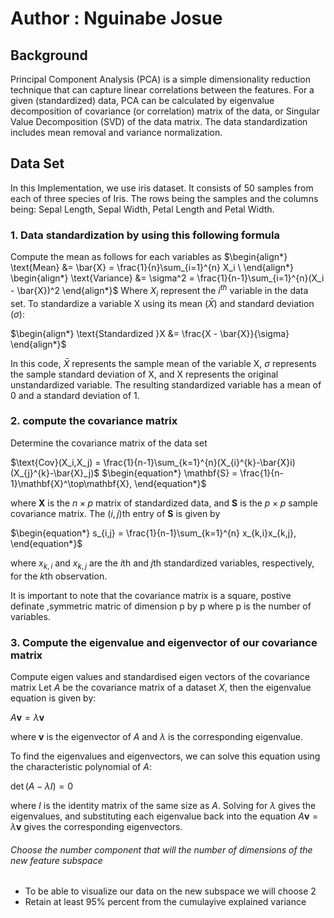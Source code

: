 # Author : Nguinabe Josue

## Background

Principal Component Analysis (PCA) is a simple dimensionality reduction technique that can capture linear correlations between the features. For a given (standardized) data, PCA can be calculated by eigenvalue decomposition of covariance (or correlation) matrix of the data, or Singular Value Decomposition (SVD) of the data matrix. The data standardization includes mean removal and variance normalization.

## Data Set
In this Implementation, we use iris dataset. It consists of 50 samples from each of three species of Iris. The rows being the samples and the columns being: Sepal Length, Sepal Width, Petal Length and Petal Width.

### 1.   **Data standardization by using this following formula**

 Compute the mean as follows for each variables as
$\begin{align*}
\text{Mean} &= \bar{X} = \frac{1}{n}\sum_{i=1}^{n} X_i \
\end{align*}
\begin{align*}
\text{Variance} &= \sigma^2 = \frac{1}{n-1}\sum_{i=1}^{n}(X_i - \bar{X})^2
\end{align*}$
Where $X_{i}$ represent the $i^{th}$ variable in the data set.
 To standardize a variable X using its mean ($\bar{X}$) and standard deviation ($\sigma$):

$\begin{align*}
\text{Standardized }X &= \frac{X - \bar{X}}{\sigma}
\end{align*}$

In this code, $\bar{X}$ represents the sample mean of the variable X, $\sigma$ represents the sample standard deviation of X, and X represents the original unstandardized variable. The resulting standardized variable has a mean of 0 and a standard deviation of 1.

### 2.   compute the covariance matrix

Determine the covariance matrix of the data set

$\text{Cov}(X_i,X_j) = \frac{1}{n-1}\sum_{k=1}^{n}(X_{i}^{k}-\bar{X}i)(X_{j}^{k}-\bar{X}_j)$
$\begin{equation*}
\mathbf{S} = \frac{1}{n-1}\mathbf{X}^\top\mathbf{X},
\end{equation*}$

where $\mathbf{X}$ is the $n \times p$ matrix of standardized data, and $\mathbf{S}$ is the $p \times p$ sample covariance matrix. The $(i,j)$th entry of $\mathbf{S}$ is given by

$\begin{equation*}
s_{i,j} = \frac{1}{n-1}\sum_{k=1}^{n} x_{k,i}x_{k,j},
\end{equation*}$

where $x_{k,i}$ and $x_{k,j}$ are the $i$th and $j$th standardized variables, respectively, for the $k$th observation.


It is important to note that the covariance matrix is a square, postive definate ,symmetric matric of dimension p by p where p is the number of variables.

### 3.   Compute the eigenvalue and eigenvector of our covariance matrix
Compute eigen values and standardised eigen vectors of the covariance matrix
Let $A$ be the covariance matrix of a dataset $X$, then the eigenvalue equation is given by:

$\begin{equation*}
A\mathbf{v} = \lambda \mathbf{v}
\end{equation*}$

where $\mathbf{v}$ is the eigenvector of $A$ and $\lambda$ is the corresponding eigenvalue.

To find the eigenvalues and eigenvectors, we can solve this equation using the characteristic polynomial of $A$:

$\begin{equation*}
\det(A - \lambda I) = 0
\end{equation*}$

where $I$ is the identity matrix of the same size as $A$. Solving for $\lambda$ gives the eigenvalues, and substituting each eigenvalue back into the equation $A\mathbf{v} = \lambda \mathbf{v}$ gives the corresponding eigenvectors.

######   Choose the number component that will the number of dimensions of the new feature subspace  

*   To be able to visualize our data on the new subspace we will choose 2  
*   Retain at least 95% percent from the cumulayive explained variance